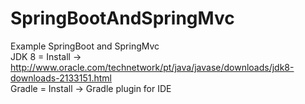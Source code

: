 # SpringBootAndSpringMvc
Example SpringBoot and SpringMvc <br>
JDK 8 = Install -> http://www.oracle.com/technetwork/pt/java/javase/downloads/jdk8-downloads-2133151.html <br>
Gradle = Install -> Gradle plugin for IDE


